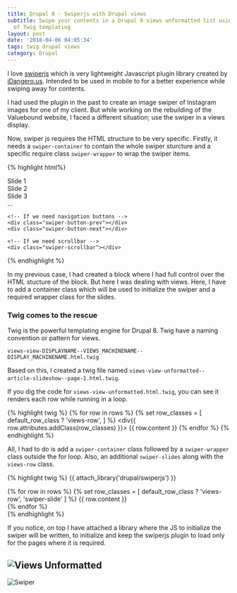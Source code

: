 ```yaml
---
title: Drupal 8 - Swiperjs with Drupal views
subtitle: Swipe your contents in a Drupal 8 views unformatted list using the power
  of Twig templating
layout: post
date: '2018-04-06 04:05:34'
tags: twig drupal views
category: Drupal
---
```


I love [swiperjs](http://idangero.us/swiper/) which is very lightweight Javascript plugin library created by [iDangero.us](http://idangero.us/). Intended to be used in mobile to for a better experience while swiping away for contents.

I had used the plugin in the past to create an image swiper of Instagram images for one of my client. But while working on the rebuilding of the Valuebound website, I faced a different situation; use the swiper in a views display.

Now, swiper js requires the HTML structure to be very specific. Firstly, it needs a  `swiper-container`  to contain the whole swiper sturcture and a specific require class `swiper-wrapper` to wrap the swiper items.

{% highlight html%}
<!-- Slider main container -->
<div class="swiper-container">
    <!-- Additional required wrapper -->
    <div class="swiper-wrapper">
        <!-- Slides -->
        <div class="swiper-slide">Slide 1</div>
        <div class="swiper-slide">Slide 2</div>
        <div class="swiper-slide">Slide 3</div>
        ...
    </div>
    <!-- If we need pagination -->
    <div class="swiper-pagination"></div>
 
    <!-- If we need navigation buttons -->
    <div class="swiper-button-prev"></div>
    <div class="swiper-button-next"></div>
 
    <!-- If we need scrollbar -->
    <div class="swiper-scrollbar"></div>
</div>
{% endhighlight %}

In my previous case, I had created a block where I had full control over the HTML stucture of the block. But here I was dealing with views. Here, I have to add a container class which will be used to initialize the swiper and a required wrapper class for the slides.

### Twig comes to the rescue

Twig is the powerful templating engine for Drupal 8. Twig have a naming convention or pattern for views. 

`views-view-DISPLAYNAME--VIEWS_MACHINENAME--DISPLAY_MACHINENAME.html.twig`

Based on this, I created a twig file named `views-view-unformatted--article-slideshow--page-1.html.twig`.

If you dig the code for `views-view-unformatted.html.twig`, you can see it renders each row while running in a loop.

{% highlight twig %}
  {% for row in rows %}
    {% set row_classes = [ default_row_class ? 'views-row', ] %}
    <div{{ row.attributes.addClass(row_classes) }}>
      {{ row.content }}
    </div>
  {% endfor %}
{% endhighlight %}

All, I had to do is add a `swiper-container` class followed by a `swiper-wrapper` class outside the for loop. Also, an additional `swiper-slides` along with the `views-row` class.

{% highlight twig %}
  {{ attach_library('drupal/swiperjs') }}

  <div class="article-swiper-container">
    <div class="swiper-wrapper">
      {% for row in rows %}
        {% set row_classes = [ default_row_class ? 'views-row', 'swiper-slide' ] %}
        <div{{ row.attributes.addClass(row_classes) }}>
          {{ row.content }}
        </div>
      {% endfor %}
    </div>
  </div>
{% endhighlight %}

If you notice, on top I have attached a library where the JS to initialize the swiper will be written, to initialize and keep the swiperjs plugin to load only for the pages where it is required.

![Views Unformatted](http://res.cloudinary.com/imalabya-media/image/upload/c_scale,w_1920/v1523099421/Screen_Shot_2018-04-07_at_4.38.16_PM_gmnual.png)
--
![Swiper](http://res.cloudinary.com/imalabya-media/image/upload/v1523099933/Swipergif_qxu1rc.gif)